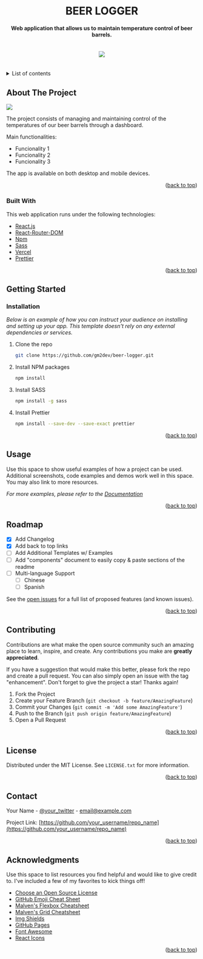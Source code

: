 <div id="top"></div>


<!-- PROJECT LOGO -->
<br />
<h1 align="center">BEER LOGGER</h1>
<div align="center">
   <h4 align="center">Web application that allows us to maintain temperature control of beer barrels.</h4>
   <br />
   <img src="https://eldiario.com/wp-content/uploads/2020/09/mario.jpg">
   <br />
   <br />
   <br />
</div>



<!-- TABLE OF CONTENTS -->
<details>
   <br />
   <br />
  <summary>List of contents</summary>
  <ol>
    <li>
      <a href="#about-the-project">About The Project</a>
      <ul>
        <li><a href="#built-with">Built With</a></li>
      </ul>
    </li>
    <li>
      <a href="#getting-started">Getting Started</a>
      <ul>
        <li><a href="#installation">Installation</a></li>
      </ul>
    </li>
    <li><a href="#usage">Usage</a></li>
    <li><a href="#roadmap">Roadmap</a></li>
    <li><a href="#contributing">Contributing</a></li>
    <li><a href="#license">License</a></li>
    <li><a href="#contact">Contact</a></li>
    <li><a href="#acknowledgments">Acknowledgments</a></li>
  </ol>
</details>



<!-- ABOUT THE PROJECT -->
## About The Project

<img src="https://c.tenor.com/b-J_ym3ytlYAAAAd/mega-man-super-mario-bros.gif">


The project consists of managing and maintaining control of the temperatures of our beer barrels through a dashboard.

Main functionalities:
* Funcionality 1
* Funcionality 2
* Funcionality 3


The app is available on both desktop and mobile devices.


<p align="right">(<a href="#top">back to top</a>)</p>



### Built With

This web application runs under the following technologies:

* [React.js](https://reactjs.org/)
* [React-Router-DOM](https://www.npmjs.com/package/react-router-dom)
* [Npm](https://www.npmjs.com/)
* [Sass](https://sass-lang.com/)
* [Vercel](https://vercel.com/solutions/react)
* [Prettier](https://prettier.io/docs/en/install.html)

<p align="right">(<a href="#top">back to top</a>)</p>


<!-- GETTING STARTED -->
## Getting Started


### Installation

_Below is an example of how you can instruct your audience on installing and setting up your app. This template doesn't rely on any external dependencies or services._

1. Clone the repo
   ```sh
   git clone https://github.com/gm2dev/beer-logger.git
   ```
2. Install NPM packages
   ```sh
   npm install
   ```
3. Install SASS
   ```sh
   npm install -g sass
   ```
4. Install Prettier
   ```sh
   npm install --save-dev --save-exact prettier
   ```


<p align="right">(<a href="#top">back to top</a>)</p>



<!-- USAGE EXAMPLES -->
## Usage

Use this space to show useful examples of how a project can be used. Additional screenshots, code examples and demos work well in this space. You may also link to more resources.

_For more examples, please refer to the [Documentation](https://example.com)_

<p align="right">(<a href="#top">back to top</a>)</p>



<!-- ROADMAP -->
## Roadmap

- [x] Add Changelog
- [x] Add back to top links
- [ ] Add Additional Templates w/ Examples
- [ ] Add "components" document to easily copy & paste sections of the readme
- [ ] Multi-language Support
    - [ ] Chinese
    - [ ] Spanish

See the [open issues](https://github.com/othneildrew/Best-README-Template/issues) for a full list of proposed features (and known issues).

<p align="right">(<a href="#top">back to top</a>)</p>



<!-- CONTRIBUTING -->
## Contributing

Contributions are what make the open source community such an amazing place to learn, inspire, and create. Any contributions you make are **greatly appreciated**.

If you have a suggestion that would make this better, please fork the repo and create a pull request. You can also simply open an issue with the tag "enhancement".
Don't forget to give the project a star! Thanks again!

1. Fork the Project
2. Create your Feature Branch (`git checkout -b feature/AmazingFeature`)
3. Commit your Changes (`git commit -m 'Add some AmazingFeature'`)
4. Push to the Branch (`git push origin feature/AmazingFeature`)
5. Open a Pull Request

<p align="right">(<a href="#top">back to top</a>)</p>



<!-- LICENSE -->
## License

Distributed under the MIT License. See `LICENSE.txt` for more information.

<p align="right">(<a href="#top">back to top</a>)</p>



<!-- CONTACT -->
## Contact

Your Name - [@your_twitter](https://twitter.com/your_username) - email@example.com

Project Link: [https://github.com/your_username/repo_name](https://github.com/your_username/repo_name)

<p align="right">(<a href="#top">back to top</a>)</p>



<!-- ACKNOWLEDGMENTS -->
## Acknowledgments

Use this space to list resources you find helpful and would like to give credit to. I've included a few of my favorites to kick things off!

* [Choose an Open Source License](https://choosealicense.com)
* [GitHub Emoji Cheat Sheet](https://www.webpagefx.com/tools/emoji-cheat-sheet)
* [Malven's Flexbox Cheatsheet](https://flexbox.malven.co/)
* [Malven's Grid Cheatsheet](https://grid.malven.co/)
* [Img Shields](https://shields.io)
* [GitHub Pages](https://pages.github.com)
* [Font Awesome](https://fontawesome.com)
* [React Icons](https://react-icons.github.io/react-icons/search)

<p align="right">(<a href="#top">back to top</a>)</p>

